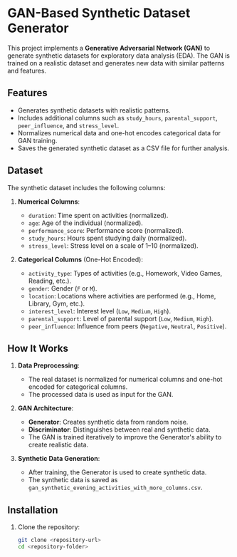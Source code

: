 # GAN-Based Synthetic Dataset Generator

This project implements a **Generative Adversarial Network (GAN)** to generate synthetic datasets for exploratory data analysis (EDA). The GAN is trained on a realistic dataset and generates new data with similar patterns and features.

## Features

- Generates synthetic datasets with realistic patterns.
- Includes additional columns such as `study_hours`, `parental_support`, `peer_influence`, and `stress_level`.
- Normalizes numerical data and one-hot encodes categorical data for GAN training.
- Saves the generated synthetic dataset as a CSV file for further analysis.

## Dataset

The synthetic dataset includes the following columns:

1. **Numerical Columns**:
   - `duration`: Time spent on activities (normalized).
   - `age`: Age of the individual (normalized).
   - `performance_score`: Performance score (normalized).
   - `study_hours`: Hours spent studying daily (normalized).
   - `stress_level`: Stress level on a scale of 1–10 (normalized).

2. **Categorical Columns** (One-Hot Encoded):
   - `activity_type`: Types of activities (e.g., Homework, Video Games, Reading, etc.).
   - `gender`: Gender (`F` or `M`).
   - `location`: Locations where activities are performed (e.g., Home, Library, Gym, etc.).
   - `interest_level`: Interest level (`Low`, `Medium`, `High`).
   - `parental_support`: Level of parental support (`Low`, `Medium`, `High`).
   - `peer_influence`: Influence from peers (`Negative`, `Neutral`, `Positive`).

## How It Works

1. **Data Preprocessing**:
   - The real dataset is normalized for numerical columns and one-hot encoded for categorical columns.
   - The processed data is used as input for the GAN.

2. **GAN Architecture**:
   - **Generator**: Creates synthetic data from random noise.
   - **Discriminator**: Distinguishes between real and synthetic data.
   - The GAN is trained iteratively to improve the Generator's ability to create realistic data.

3. **Synthetic Data Generation**:
   - After training, the Generator is used to create synthetic data.
   - The synthetic data is saved as `gan_synthetic_evening_activities_with_more_columns.csv`.

## Installation

1. Clone the repository:
   ```bash
   git clone <repository-url>
   cd <repository-folder>
